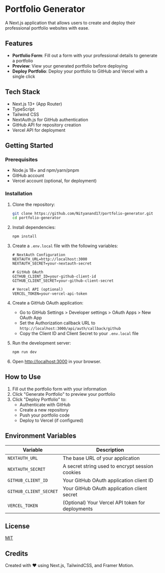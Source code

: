 # Portfolio Generator

A Next.js application that allows users to create and deploy their professional portfolio websites with ease.

## Features

- **Portfolio Form**: Fill out a form with your professional details to generate a portfolio
- **Preview**: View your generated portfolio before deploying
- **Deploy Portfolio**: Deploy your portfolio to GitHub and Vercel with a single click

## Tech Stack

- Next.js 13+ (App Router)
- TypeScript
- Tailwind CSS
- NextAuth.js for GitHub authentication
- GitHub API for repository creation
- Vercel API for deployment

## Getting Started

### Prerequisites

- Node.js 18+ and npm/yarn/pnpm
- GitHub account
- Vercel account (optional, for deployment)

### Installation

1. Clone the repository:
   ```bash
   git clone https://github.com/Nityanand17/portfolio-generator.git
   cd portfolio-generator
   ```

2. Install dependencies:
   ```bash
   npm install
   ```

3. Create a `.env.local` file with the following variables:
   ```
   # NextAuth Configuration
   NEXTAUTH_URL=http://localhost:3000
   NEXTAUTH_SECRET=your-nextauth-secret
   
   # GitHub OAuth
   GITHUB_CLIENT_ID=your-github-client-id
   GITHUB_CLIENT_SECRET=your-github-client-secret
   
   # Vercel API (optional)
   VERCEL_TOKEN=your-vercel-api-token
   ```

4. Create a GitHub OAuth application:
   - Go to GitHub Settings > Developer settings > OAuth Apps > New OAuth App
   - Set the Authorization callback URL to `http://localhost:3000/api/auth/callback/github`
   - Copy the Client ID and Client Secret to your `.env.local` file

5. Run the development server:
   ```bash
   npm run dev
   ```

6. Open [http://localhost:3000](http://localhost:3000) in your browser.

## How to Use

1. Fill out the portfolio form with your information
2. Click "Generate Portfolio" to preview your portfolio
3. Click "Deploy Portfolio" to:
   - Authenticate with GitHub
   - Create a new repository
   - Push your portfolio code
   - Deploy to Vercel (if configured)

## Environment Variables

| Variable | Description |
|----------|-------------|
| `NEXTAUTH_URL` | The base URL of your application |
| `NEXTAUTH_SECRET` | A secret string used to encrypt session cookies |
| `GITHUB_CLIENT_ID` | Your GitHub OAuth application client ID |
| `GITHUB_CLIENT_SECRET` | Your GitHub OAuth application client secret |
| `VERCEL_TOKEN` | (Optional) Your Vercel API token for deployments |

## License

[MIT](LICENSE)

## Credits

Created with ❤️ using Next.js, TailwindCSS, and Framer Motion.
